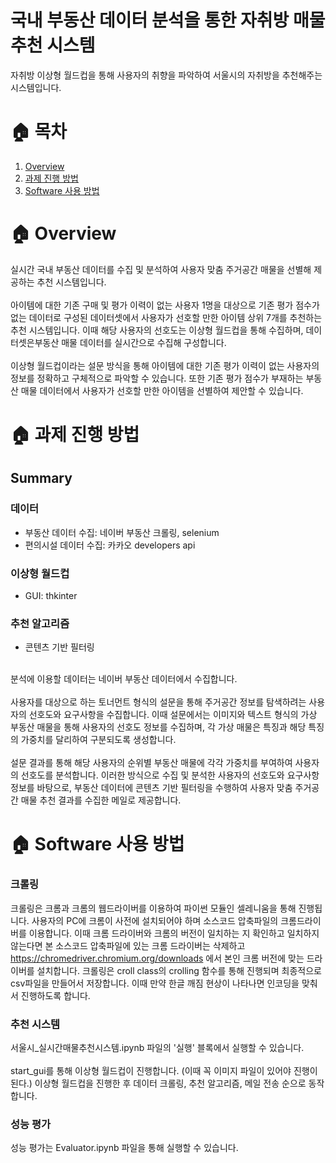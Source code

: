# 국내 부동산 데이터 분석을 통한 자취방 매물 추천 시스템
자취방 이상형 월드컵을 통해 사용자의 취향을 파악하여 서울시의 자취방을 추천해주는 시스템입니다.

# 🏠 목차
1. [Overview](#-overview)
2. [과제 진행 방법](#-과제-진행-방법)
3. [Software 사용 방법](#-software-사용-방법)

# 🏠 Overview
실시간 국내 부동산 데이터를 수집 및 분석하여 사용자 맞춤 주거공간 매물을 선별해 제공하는 추천 시스템입니다. 
<br><br>
아이템에 대한 기존 구매 및 평가 이력이 없는 사용자 1명을 대상으로 기존 평가 점수가 없는 데이터로 구성된 데이터셋에서 사용자가 선호할 만한 아이템 상위 7개를 추천하는 추천 시스템입니다. 이때 해당 사용자의 선호도는 이상형 월드컵을 통해 수집하며, 데이터셋은부동산 매물 데이터를 실시간으로 수집해 구성합니다.
<br><br>
이상형 월드컵이라는 설문 방식을 통해 아이템에 대한 기존 평가 이력이 없는 사용자의 정보를 정확하고 구체적으로 파악할 수 있습니다. 또한 기존 평가 점수가 부재하는 부동산 매물 데이터에서 사용자가 선호할 만한 아이템을 선별하여 제안할 수 있습니다. 

# 🏠 과제 진행 방법
## Summary
### 데이터 
- 부동산 데이터 수집: 네이버 부동산 크롤링, selenium
- 편의시설 데이터 수집: 카카오 developers api
### 이상형 월드컵 
- GUI: thkinter
### 추천 알고리즘
- 콘텐츠 기반 필터링
<br>
분석에 이용할 데이터는 네이버 부동산 데이터에서 수집합니다. 
<br><br>
사용자를 대상으로 하는 토너먼트 형식의 설문을 통해 주거공간 정보를 탐색하려는 사용자의 선호도와 요구사항을 수집합니다. 이때 설문에서는 이미지와 텍스트 형식의 가상 부동산 매물을 통해 사용자의 선호도 정보를 수집하며, 각 가상 매물은 특징과 해당 특징의 가중치를 달리하여 구분되도록 생성합니다. 
<br><br>
설문 결과를 통해 해당 사용자의 순위별 부동산 매물에 각각 가중치를 부여하여 사용자의 선호도를 분석합니다. 이러한 방식으로 수집 및 분석한 사용자의 선호도와 요구사항 정보를 바탕으로, 부동산 데이터에 콘텐츠 기반 필터링을 수행하여 사용자 맞춤 주거공간 매물 추천 결과를 수집한 메일로 제공합니다.


# 🏠 Software 사용 방법 
### 크롤링
크롤링은 크롬과 크롬의 웹드라이버를 이용하여 파이썬 모듈인 셀레니움을 통해 진행됩니다. 사용자의 PC에 크롬이 사전에 설치되어야 하며 소스코드 압축파일의 크롬드라이버를 이용합니다. 이때 크롬 드라이버와 크롬의 버전이 일치하는 지 확인하고 일치하지 않는다면 본 소스코드 압축파일에 있는 크롬 드라이버는 삭제하고 https://chromedriver.chromium.org/downloads 에서 본인 크롬 버전에 맞는 드라이버를 설치합니다. 크롤링은 croll class의 crolling 함수를 통해 진행되며 최종적으로 csv파일을 만들어서 저장합니다. 이때 만약 한글 깨짐 현상이 나타나면 인코딩을 맞춰서 진행하도록 합니다.
### 추천 시스템
서울시_실시간매물추천시스템.ipynb 파일의 '실행' 블록에서 실행할 수 있습니다.
<br><br>
start_gui를 통해 이상형 월드컵이 진행합니다. (이때 꼭 이미지 파일이 있어야 진행이 된다.) 이상형 월드컵을 진행한 후 데이터 크롤링, 추천 알고리즘, 메일 전송 순으로 동작합니다. 
### 성능 평가
성능 평가는 Evaluator.ipynb 파일을 통해 실행할 수 있습니다. 

